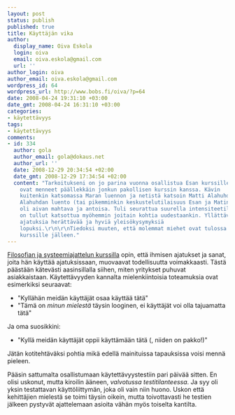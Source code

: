 ```yaml
---
layout: post
status: publish
published: true
title: Käyttäjän vika
author:
  display_name: Oiva Eskola
  login: oiva
  email: oiva.eskola@gmail.com
  url: ''
author_login: oiva
author_email: oiva.eskola@gmail.com
wordpress_id: 64
wordpress_url: http://www.bobs.fi/oiva/?p=64
date: 2008-04-24 19:31:10 +03:00
date_gmt: 2008-04-24 16:31:10 +03:00
categories:
- käytettävyys
tags:
- käytettävyys
comments:
- id: 334
  author: gola
  author_email: gola@dokaus.net
  author_url: ''
  date: 2008-12-29 20:34:54 +02:00
  date_gmt: 2008-12-29 17:34:54 +02:00
  content: "Tarkoitukseni on jo parina vuonna osallistua Esan kurssille, mutta aikataulut
    ovat menneet päällekkäin jonkun pakollisen kurssin kanssa. Kävin
    kuitenkin katsomassa Maran luennon ja netistä katsoin Matti Alahuhdan luennon.
    Alahuhdan luento (tai pikemminkin keskustelutilaisuus Esan ja Matin välillä)
    oli aivan mahtava ja antoisa. Tuli seurattua suurella intensiteetillä ja
    on tullut katsottua myöhemmin joitain kohtia uudestaankin. Yllättävän
    ajatuksia herättävää ja hyviä yleisökysymyksiä
    lopuksi.\r\n\r\nTiedoksi muuten, että molemmat miehet ovat tulossa ensi keväänkin
    kurssille jälleen."
---
```

<p><a href="http://oivaeskola.fi/2008/04/03/filosofia-ja-systeemiajattelu/">Filosofian ja systeemiajattelun kurssilla</a> opin, että ihmisen ajatukset ja sanat, joita hän käyttää ajatuksissaan, muovaavat todellisuutta voimakkaasti. Tästä päästään kätevästi aasinsillalla siihen, miten yritykset puhuvat asiakkaistaan. Käytettävyyden kannalta mielenkiintoisia toteamuksia ovat esimerkiksi seuraavat:</p>
<ul>
<li>"Kyllähän meidän käyttäjät osaa käyttää tätä"</li>
<li>"Tämä on <em>minun mielestä</em> täysin looginen, ei käyttäjät voi olla tajuamatta tätä"</li>
</ul>
<p>Ja oma suosikkini:</p>
<ul>
<li>"Kyllä meidän käyttäjät oppii käyttämään tätä (, niiden on pakko!)"</li>
</ul>
<p>Jätän kotitehtäväksi pohtia mikä edellä mainituissa tapauksissa voisi mennä pieleen.</p>
<p>Pääsin sattumalta osallistumaan käytettävyystestiin pari päivää sitten. En olisi uskonut, mutta kiroilin ääneen, <em>valvotussa testitilanteessa</em>. Ja syy oli yksin testattavan käyttöliittymän, joka oli vain niin huono. Uskon että kehittäjien mielestä se toimi täysin oikein, mutta toivottavasti he testien jälkeen pystyvät ajattelemaan asioita vähän myös toiselta kantilta.</p>
